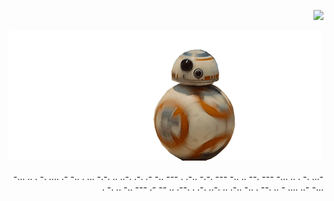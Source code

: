 <p align="right">
<img height="250px" align="rigth" src="https://vignette.wikia.nocookie.net/es.starwars/images/9/92/TIEfighter2-Fathead.png/revision/latest/top-crop/width/720/height/900?cb=20190506153548">
</br>
</p>

<p  align="left">
<img src="https://github.com/luk-s12/luk-s12/blob/master/img/bb8.gif">
</p>

<p align="right"> -... .. . -.     .... .-   -.. . ... -.-. .. ..-. .-. .- -.. ---   . .-..   -.-. --- -.. .. --. ---     -... .. . -. ...- . -. .. -.. ---   .-   -- ..   .--. . .-. ..-. .. .-..   -.. .   --. .. - .... ..- -... 
</p>


